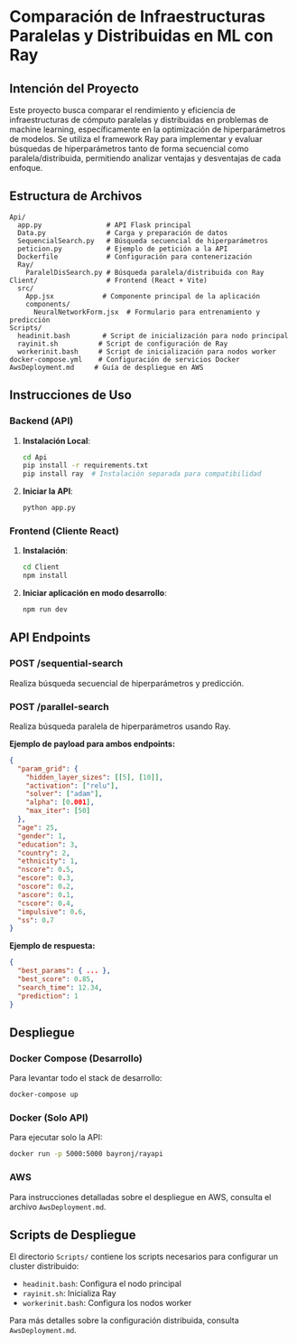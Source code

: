 
# Comparación de Infraestructuras Paralelas y Distribuidas en ML con Ray

## Intención del Proyecto
Este proyecto busca comparar el rendimiento y eficiencia de infraestructuras de cómputo paralelas y distribuidas en problemas de machine learning, específicamente en la optimización de hiperparámetros de modelos. Se utiliza el framework Ray para implementar y evaluar búsquedas de hiperparámetros tanto de forma secuencial como paralela/distribuida, permitiendo analizar ventajas y desventajas de cada enfoque.

## Estructura de Archivos

```
Api/
  app.py                # API Flask principal
  Data.py               # Carga y preparación de datos
  SequencialSearch.py   # Búsqueda secuencial de hiperparámetros
  peticion.py           # Ejemplo de petición a la API
  Dockerfile            # Configuración para contenerización
  Ray/
    ParalelDisSearch.py # Búsqueda paralela/distribuida con Ray
Client/                 # Frontend (React + Vite)
  src/
    App.jsx            # Componente principal de la aplicación
    components/
      NeuralNetworkForm.jsx  # Formulario para entrenamiento y predicción
Scripts/
  headinit.bash        # Script de inicialización para nodo principal
  rayinit.sh          # Script de configuración de Ray
  workerinit.bash     # Script de inicialización para nodos worker
docker-compose.yml    # Configuración de servicios Docker
AwsDeployment.md     # Guía de despliegue en AWS
```

## Instrucciones de Uso

### Backend (API)

1. **Instalación Local**:
   ```bash
   cd Api
   pip install -r requirements.txt
   pip install ray  # Instalación separada para compatibilidad
   ```

2. **Iniciar la API**:
   ```bash
   python app.py
   ```

### Frontend (Cliente React)

1. **Instalación**:
   ```bash
   cd Client
   npm install
   ```

2. **Iniciar aplicación en modo desarrollo**:
   ```bash
   npm run dev
   ```

## API Endpoints

### POST /sequential-search
Realiza búsqueda secuencial de hiperparámetros y predicción.

### POST /parallel-search
Realiza búsqueda paralela de hiperparámetros usando Ray.

**Ejemplo de payload para ambos endpoints:**
```json
{
  "param_grid": {
    "hidden_layer_sizes": [[5], [10]],
    "activation": ["relu"],
    "solver": ["adam"],
    "alpha": [0.001],
    "max_iter": [50]
  },
  "age": 25,
  "gender": 1,
  "education": 3,
  "country": 2,
  "ethnicity": 1,
  "nscore": 0.5,
  "escore": 0.3,
  "oscore": 0.2,
  "ascore": 0.1,
  "cscore": 0.4,
  "impulsive": 0.6,
  "ss": 0.7
}
```

**Ejemplo de respuesta:**
```json
{
  "best_params": { ... },
  "best_score": 0.85,
  "search_time": 12.34,
  "prediction": 1
}
```

## Despliegue

### Docker Compose (Desarrollo)
Para levantar todo el stack de desarrollo:
```bash
docker-compose up
```

### Docker (Solo API)
Para ejecutar solo la API:
```bash
docker run -p 5000:5000 bayronj/rayapi
```

### AWS
Para instrucciones detalladas sobre el despliegue en AWS, consulta el archivo `AwsDeployment.md`.

## Scripts de Despliegue

El directorio `Scripts/` contiene los scripts necesarios para configurar un cluster distribuido:

- `headinit.bash`: Configura el nodo principal
- `rayinit.sh`: Inicializa Ray
- `workerinit.bash`: Configura los nodos worker

Para más detalles sobre la configuración distribuida, consulta `AwsDeployment.md`.


